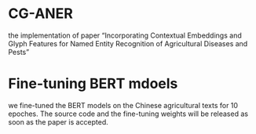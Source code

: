 # CG-ANER
the implementation of paper “Incorporating Contextual Embeddings and Glyph Features for Named Entity Recognition of Agricultural Diseases and Pests”


# Fine-tuning BERT mdoels

we fine-tuned the BERT models on the Chinese agricultural texts for 10 epoches. The source code and the fine-tuning weights will be released as soon as the paper is accepted.  

